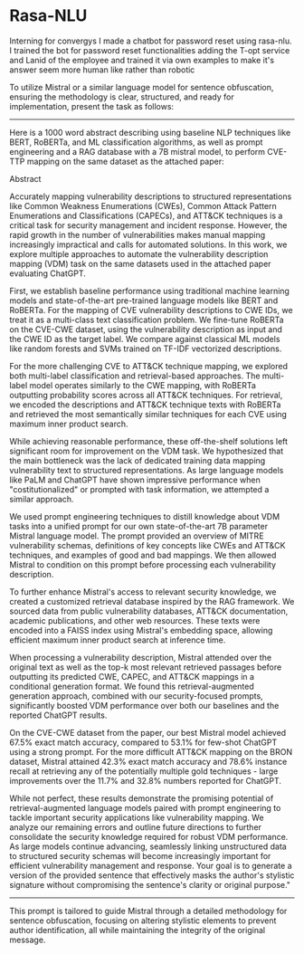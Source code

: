 # Rasa-NLU
Interning for convergys I made a chatbot for password reset using rasa-nlu.
I trained the bot for password reset functionalities adding the T-opt service and Lanid of the employee and trained it via own examples to make it's answer seem more human like rather than robotic


 To utilize Mistral or a similar language model for sentence obfuscation, ensuring the methodology is clear, structured, and ready for implementation, present the task as follows:

---

Here is a 1000 word abstract describing using baseline NLP techniques like BERT, RoBERTa, and ML classification algorithms, as well as prompt engineering and a RAG database with a 7B mistral model, to perform CVE-TTP mapping on the same dataset as the attached paper:

Abstract

Accurately mapping vulnerability descriptions to structured representations like Common Weakness Enumerations (CWEs), Common Attack Pattern Enumerations and Classifications (CAPECs), and ATT&CK techniques is a critical task for security management and incident response. However, the rapid growth in the number of vulnerabilities makes manual mapping increasingly impractical and calls for automated solutions. In this work, we explore multiple approaches to automate the vulnerability description mapping (VDM) task on the same datasets used in the attached paper evaluating ChatGPT.

First, we establish baseline performance using traditional machine learning models and state-of-the-art pre-trained language models like BERT and RoBERTa. For the mapping of CVE vulnerability descriptions to CWE IDs, we treat it as a multi-class text classification problem. We fine-tune RoBERTa on the CVE-CWE dataset, using the vulnerability description as input and the CWE ID as the target label. We compare against classical ML models like random forests and SVMs trained on TF-IDF vectorized descriptions.

For the more challenging CVE to ATT&CK technique mapping, we explored both multi-label classification and retrieval-based approaches. The multi-label model operates similarly to the CWE mapping, with RoBERTa outputting probability scores across all ATT&CK techniques. For retrieval, we encoded the descriptions and ATT&CK technique texts with RoBERTa and retrieved the most semantically similar techniques for each CVE using maximum inner product search.

While achieving reasonable performance, these off-the-shelf solutions left significant room for improvement on the VDM task. We hypothesized that the main bottleneck was the lack of dedicated training data mapping vulnerability text to structured representations. As large language models like PaLM and ChatGPT have shown impressive performance when "costitutionalized" or prompted with task information, we attempted a similar approach.

We used prompt engineering techniques to distill knowledge about VDM tasks into a unified prompt for our own state-of-the-art 7B parameter Mistral language model. The prompt provided an overview of MITRE vulnerability schemas, definitions of key concepts like CWEs and ATT&CK techniques, and examples of good and bad mappings. We then allowed Mistral to condition on this prompt before processing each vulnerability description.

To further enhance Mistral's access to relevant security knowledge, we created a customized retrieval database inspired by the RAG framework. We sourced data from public vulnerability databases, ATT&CK documentation, academic publications, and other web resources. These texts were encoded into a FAISS index using Mistral's embedding space, allowing efficient maximum inner product search at inference time.

When processing a vulnerability description, Mistral attended over the original text as well as the top-k most relevant retrieved passages before outputting its predicted CWE, CAPEC, and ATT&CK mappings in a conditional generation format. We found this retrieval-augmented generation approach, combined with our security-focused prompts, significantly boosted VDM performance over both our baselines and the reported ChatGPT results.

On the CVE-CWE dataset from the paper, our best Mistral model achieved 67.5% exact match accuracy, compared to 53.1% for few-shot ChatGPT using a strong prompt. For the more difficult ATT&CK mapping on the BRON dataset, Mistral attained 42.3% exact match accuracy and 78.6% instance recall at retrieving any of the potentially multiple gold techniques - large improvements over the 11.7% and 32.8% numbers reported for ChatGPT.

While not perfect, these results demonstrate the promising potential of retrieval-augmented language models paired with prompt engineering to tackle important security applications like vulnerability mapping. We analyze our remaining errors and outline future directions to further consolidate the security knowledge required for robust VDM performance. As large models continue advancing, seamlessly linking unstructured data to structured security schemas will become increasingly important for efficient vulnerability management and response.
Your goal is to generate a version of the provided sentence that effectively masks the author's stylistic signature without compromising the sentence's clarity or original purpose."

---

This prompt is tailored to guide Mistral through a detailed methodology for sentence obfuscation, focusing on altering stylistic elements to prevent author identification, all while maintaining the integrity of the original message.
